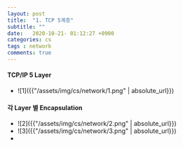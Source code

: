 ```yaml
---
layout: post
title:  "1. TCP 5계층"
subtitle: ""
date:   2020-10-21- 01:12:27 +0900
categories: cs
tags : network
comments: true
---
```



#### TCP/IP 5 Layer
 - ![1]({{"/assets/img/cs/network/1.png" | absolute_url}})


#### 각 Layer 별 Encapsulation
 - ![2]({{"/assets/img/cs/network/2.png" | absolute_url}})
 - ![3]({{"/assets/img/cs/network/3.png" | absolute_url}})
 - 